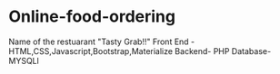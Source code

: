 # Online-food-ordering
Name of the restuarant "Tasty Grab!!"
Front End - HTML,CSS,Javascript,Bootstrap,Materialize 
Backend- PHP
Database-MYSQLl
